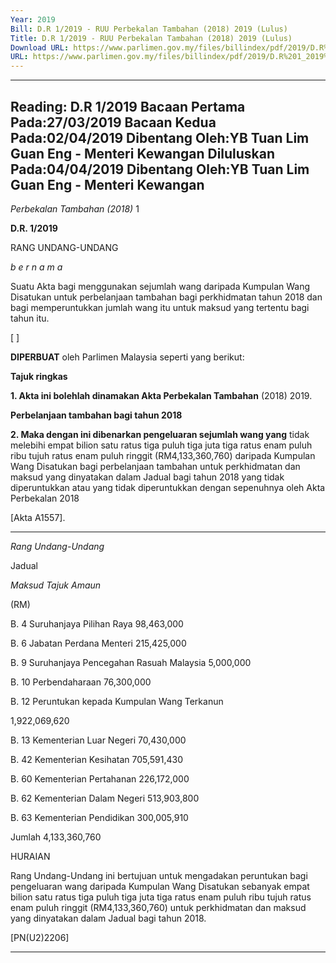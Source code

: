 ```yaml
---
Year: 2019
Bill: D.R 1/2019 - RUU Perbekalan Tambahan (2018) 2019 (Lulus)
Title: D.R 1/2019 - RUU Perbekalan Tambahan (2018) 2019 (Lulus)
Download URL: https://www.parlimen.gov.my/files/billindex/pdf/2019/D.R%201_2019%20-%20bm.pdf
URL: https://www.parlimen.gov.my/files/billindex/pdf/2019/D.R%201_2019%20-%20bm.pdf
---
```

---
Reading:
D.R 1/2019
Bacaan Pertama Pada:27/03/2019
Bacaan Kedua Pada:02/04/2019
Dibentang Oleh:YB Tuan Lim Guan Eng - Menteri Kewangan
Diluluskan Pada:04/04/2019
Dibentang Oleh:YB Tuan Lim Guan Eng - Menteri Kewangan
---

_Perbekalan Tambahan (2018)_ 1

**D.R. 1/2019**

RANG UNDANG-UNDANG

_b e r n a m a_

Suatu Akta bagi menggunakan sejumlah wang daripada Kumpulan
Wang Disatukan untuk perbelanjaan tambahan bagi perkhidmatan
tahun 2018 dan bagi memperuntukkan jumlah wang itu untuk
maksud yang tertentu bagi tahun itu.

[ ]

**DIPERBUAT** oleh Parlimen Malaysia seperti yang berikut:

**Tajuk ringkas**

**1. Akta ini bolehlah dinamakan Akta Perbekalan Tambahan**
(2018) 2019.

**Perbelanjaan tambahan bagi tahun 2018**

**2. Maka dengan ini dibenarkan pengeluaran sejumlah wang yang**
tidak melebihi empat bilion satu ratus tiga puluh tiga juta tiga ratus
enam puluh ribu tujuh ratus enam puluh ringgit (RM4,133,360,760)
daripada Kumpulan Wang Disatukan bagi perbelanjaan tambahan
untuk perkhidmatan dan maksud yang dinyatakan dalam Jadual
bagi tahun 2018 yang tidak diperuntukkan atau yang tidak
diperuntukkan dengan sepenuhnya oleh Akta Perbekalan 2018

[Akta A1557].


-----

_Rang Undang-Undang_

Jadual

_Maksud_ _Tajuk_ _Amaun_

(RM)

B. 4 Suruhanjaya Pilihan Raya 98,463,000

B. 6 Jabatan Perdana Menteri 215,425,000

B. 9 Suruhanjaya Pencegahan Rasuah Malaysia 5,000,000

B. 10 Perbendaharaan 76,300,000


B. 12 Peruntukan kepada Kumpulan Wang
Terkanun


1,922,069,620


B. 13 Kementerian Luar Negeri 70,430,000

B. 42 Kementerian Kesihatan 705,591,430

B. 60 Kementerian Pertahanan 226,172,000

B. 62 Kementerian Dalam Negeri 513,903,800

B. 63 Kementerian Pendidikan 300,005,910

Jumlah 4,133,360,760

HURAIAN

Rang Undang-Undang ini bertujuan untuk mengadakan peruntukan bagi
pengeluaran wang daripada Kumpulan Wang Disatukan sebanyak empat bilion
satu ratus tiga puluh tiga juta tiga ratus enam puluh ribu tujuh ratus enam puluh
ringgit (RM4,133,360,760) untuk perkhidmatan dan maksud yang dinyatakan
dalam Jadual bagi tahun 2018.

[PN(U2)2206]


-----

